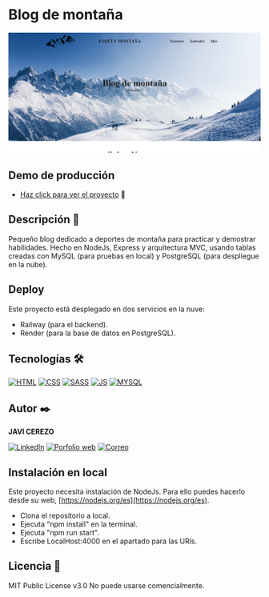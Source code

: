 # Blog de montaña
![Imagen del proyecto](https://raw.githubusercontent.com/javicerezo/blog-montana/master/public/assets/img/blog.png)

## Demo de producción
- [Haz click para ver el proyecto](https://blog-montana-production.up.railway.app/) 🚀

## Descripción 📑
Pequeño blog dedicado a deportes de montaña para practicar y demostrar habilidades. Hecho en NodeJs, Express y arquitectura MVC, usando tablas creadas con MySQL (para pruebas en local) y PostgreSQL (para despliegue en la nube).

## Deploy
Este proyecto está desplegado en dos servicios en la nuve:
+ Railway (para el backend).
+ Render (para la base de datos en PostgreSQL).

## Tecnologías 🛠
<!-- Iconos sacados de y https://github.com/alexandresanlim/Badges4-README.md-Profile -->
[![HTML](https://img.shields.io/badge/HTML5-E34F26?style=for-the-badge&logo=html5&logoColor=white)](https://es.wikipedia.org/wiki/HTML5)
[![CSS](https://img.shields.io/badge/CSS3-1572B6?style=for-the-badge&logo=css3&logoColor=white)](https://es.wikipedia.org/wiki/CSS)
[![SASS](https://img.shields.io/badge/Sass-CC6699?style=for-the-badge&logo=sass&logoColor=white)](https://es.wikipedia.org/wiki/Sass)
[![JS](https://img.shields.io/badge/JavaScript-F7DF1E?style=for-the-badge&logo=javascript&logoColor=black)](https://es.wikipedia.org/wiki/JavaScript)
[![MYSQL](https://img.shields.io/badge/MySQL-005C84?style=for-the-badge&logo=mysql&logoColor=white)](https://es.wikipedia.org/wiki/MySQL)

## Autor ✒️
**JAVI CEREZO**

[![LinkedIn](https://img.shields.io/badge/LinkedIn-0077B5?style=for-the-badge&logo=linkedin&logoColor=white)](https://www.linkedin.com/in/javicerezo/)
[![Porfolio web](https://img.shields.io/badge/website-000000?style=for-the-badge&logo=About.me&logoColor=white)](https://javicerezo.netlify.app/)
[![Correo](https://img.shields.io/badge/Gmail-D14836?style=for-the-badge&logo=gmail&logoColor=white)](<mailto:jc.webmob@gmail.com>)

## Instalación en local
Este proyecto necesita instalación de NodeJs. Para ello puedes hacerlo desde su web, [https://nodejs.org/es](https://nodejs.org/es).
+ Clona el repositorio a local.
+ Ejecuta "npm install" en la terminal.
+ Ejecuta "npm run start".
+ Escribe LocalHost:4000 en el apartado para las URls.
  
## Licencia 📄
MIT Public License v3.0
No puede usarse comencialmente.